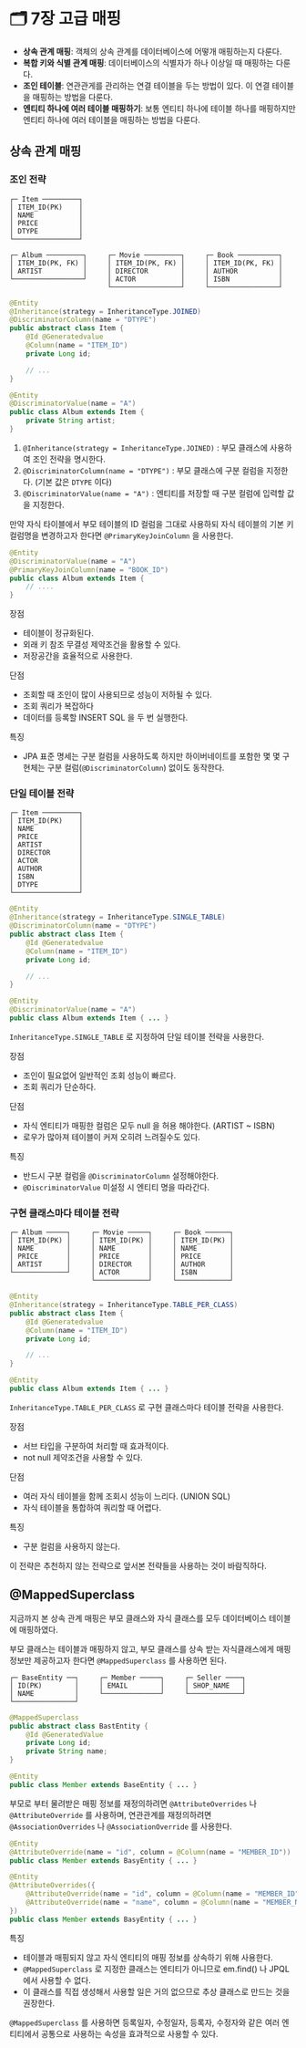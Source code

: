 # 🗂 7장 고급 매핑

- **상속 관계 매핑**: 객체의 상속 관계를 데이터베이스에 어떻개 매핑하는지 다룬다.
- **복합 키와 식별 관계 매핑**: 데이터베이스의 식별자가 하나 이상일 때 매핑하는 다룬다.
- **조인 테이블**: 연관관게를 관리하는 연결 테이블을 두는 방법이 있다. 이 연결 테이블을 매핑하는 방법을 다룬다.
- **엔티티 하나에 여러 테이블 매핑하기**: 보통 엔티티 하나에 테이블 하나를 매핑하지만 엔티티 하나에 여러 테이블을 매핑하는 방법을 다룬다.

## 상속 관계 매핑

### 조인 전략

```text
┌─ Item ─────────┐
│ ITEM_ID(PK)    │
│ NAME           │ 
│ PRICE          │ 
│ DTYPE          │ 
└────────────────┘

┌─ Album ─────────┐     ┌─ Movie ─────────┐     ┌─ Book ──────────┐
│ ITEM_ID(PK, FK) │     │ ITEM_ID(PK, FK) │     │ ITEM_ID(PK, FK) │
│ ARTIST          │     │ DIRECTOR        │     │ AUTHOR          │
└─────────────────┘     │ ACTOR           │     │ ISBN            │
                        └─────────────────┘     └─────────────────┘
```

```java
@Entity
@Inheritance(strategy = InheritanceType.JOINED)
@DiscriminatorColumn(name = "DTYPE")
public abstract class Item {
    @Id @Generatedvalue
    @Column(name = "ITEM_ID")
    private Long id;

    // ...
}

@Entity
@DiscriminatorValue(name = "A")
public class Album extends Item {
    private String artist;
}
```

1. `@Inheritance(strategy = InheritanceType.JOINED)` : 부모 클래스에 사용하여 조인 전략을 명시한다.
2. `@DiscriminatorColumn(name = "DTYPE")` : 부모 클래스에 구분 컬럼을 지정한다. (기본 값은 `DTYPE` 이다)
3. `@DiscriminatorValue(name = "A")` : 엔티티를 저장할 때 구분 컬럼에 입력할 값을 지정한다.

만약 자식 타이블에서 부모 테이블의 ID 컬럼을 그대로 사용하되 자식 테이블의 기본 키 컬럼명을 변경하고자 한다면 `@PrimaryKeyJoinColumn` 을 사용한다.

```java
@Entity
@DiscriminatorValue(name = "A")
@PrimaryKeyJoinColumn(name = "BOOK_ID")
public class Album extends Item {
    // ....
}
```

장점

- 테이블이 정규화된다.
- 외래 키 참조 무결성 제약조건을 활용할 수 있다.
- 저장공간을 효율적으로 사용한다.

단점

- 조회할 때 조인이 많이 사용되므로 성능이 저하될 수 있다.
- 조회 쿼리가 복잡하다
- 데이터를 등록할 INSERT SQL 을 두 번 실행한다.

특징

- JPA 표준 명세는 구분 컬럼을 사용하도록 하지만 하이버네이트를 포함한 몇 몇 구현체는 구분 컬럼(`@DiscriminatorColumn`) 없이도 동작한다.

### 단일 테이블 전략

```text
┌─ Item ─────────┐
│ ITEM_ID(PK)    │
│ NAME           │ 
│ PRICE          │ 
│ ARTIST         │
│ DIRECTOR       │
│ ACTOR          │
│ AUTHOR         │
│ ISBN           │
│ DTYPE          │
└────────────────┘
```

```java
@Entity
@Inheritance(strategy = InheritanceType.SINGLE_TABLE)
@DiscriminatorColumn(name = "DTYPE")
public abstract class Item {
    @Id @Generatedvalue
    @Column(name = "ITEM_ID")
    private Long id;

    // ...
}

@Entity
@DiscriminatorValue(name = "A")
public class Album extends Item { ... }
```

`InheritanceType.SINGLE_TABLE` 로 지정하여 단일 테이블 전략을 사용한다.

장점

- 조인이 필요없어 일반적인 조회 성능이 빠르다.
- 조회 쿼리가 단순하다.

단점

- 자식 엔티티가 매핑한 컬럼은 모두 null 을 허용 해야한다. (ARTIST ~ ISBN)
- 로우가 많아져 테이블이 커져 오히려 느려질수도 있다.

특징

- 반드시 구분 컬럼을 `@DiscriminatorColumn` 설정해야한다.
- `@DiscriminatorValue` 미설정 시 엔티티 명을 따라간다.

### 구현 클래스마다 테이블 전략

```text
┌─ Album ─────┐     ┌─ Movie ─────┐     ┌─ Book ──────┐
│ ITEM_ID(PK) │     │ ITEM_ID(PK) │     │ ITEM_ID(PK) │
│ NAME        │     │ NAME        │     │ NAME        │ 
│ PRICE       │     │ PRICE       │     │ PRICE       │ 
│ ARTIST      │     │ DIRECTOR    │     │ AUTHOR      │
└─────────────┘     │ ACTOR       │     │ ISBN        │
                    └─────────────┘     └─────────────┘
```

```java
@Entity
@Inheritance(strategy = InheritanceType.TABLE_PER_CLASS)
public abstract class Item {
    @Id @Generatedvalue
    @Column(name = "ITEM_ID")
    private Long id;

    // ...
}

@Entity
public class Album extends Item { ... }
```

`InheritanceType.TABLE_PER_CLASS` 로 구현 클래스마다 테이블 전략을 사용한다.

장점

- 서브 타입을 구분하여 처리할 때 효과적이다.
- not null 제약조건을 사용할 수 있다.

단점

- 여러 자식 테이블을 함께 조회시 성능이 느리다. (UNION SQL)
- 자식 테이블을 통합하여 쿼리할 때 어렵다.

특징

- 구분 컬럼을 사용하지 않는다.

이 전략은 추천하지 않는 전략으로 앞서본 전략들을 사용하는 것이 바람직하다.

## @MappedSuperclass

지금까지 본 상속 관계 매핑은 부모 클래스와 자식 클래스를 모두 데이터베이스 테이블에 매핑하였다.

부모 클래스는 테이블과 매핑하지 않고, 부모 클래스를 상속 받는 자식클래스에게 매핑 정보만 제공하고자 한다면 `@MappedSuperclass` 를 사용하면 된다.

```text
┌─ BaseEntity ──┐     ┌─ Member ─────┐     ┌─ Seller ────┐
│ ID(PK)        │     │ EMAIL        │     │ SHOP_NAME   │
│ NAME          │     └──────────────┘     └─────────────┘
└───────────────┘
```

```java
@MappedSuperclass
public abstract class BastEntity {
    @Id @GeneratedValue
    private Long id;
    private String name;
}

@Entity
public class Member extends BaseEntity { ... }
```

부모로 부터 물려받은 매핑 정보를 재정의하려면 `@AttributeOverrides` 나 `@AttributeOverride` 를 사용하며, 연관관계를 재정의하려면 `@AssociationOverrides` 나 `@AssociationOverride` 를 사용한다.

```java
@Entity
@AttributeOverride(name = "id", column = @Column(name = "MEMBER_ID"))
public class Member extends BasyEntity { ... }

@Entity
@AttributeOverrides({
    @AttributeOverride(name = "id", column = @Column(name = "MEMBER_ID")),
    @AttributeOverride(name = "name", column = @Column(name = "MEMBER_NAME"))
})
public class Member extends BasyEntity { ... }
```

특징

- 테이블과 매핑되지 않고 자식 엔티티의 매핑 정보를 상속하기 위해 사용한다.
- `@MappedSuperclass` 로 지정한 클래스는 엔티티가 아니므로 em.find() 나 JPQL 에서 사용할 수 없다.
- 이 클래스를 직접 생성해서 사용할 일은 거의 없으므로 추상 클래스로 만드는 것을 권장한다.

`@MappedSuperclass` 를 사용하면 등록일자, 수정일자, 등록자, 수정자와 같은 여러 엔티티에서 공통으로 사용하는 속성을 효과적으로 사용할 수 있다.
